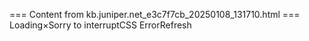 === Content from kb.juniper.net_e3c7f7cb_20250108_131710.html ===
Loading×Sorry to interruptCSS ErrorRefresh
